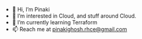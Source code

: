 - 👋 Hi, I’m Pinaki
- 👀 I’m interested in Cloud, and stuff around Cloud.
- 🌱 I’m currently learning Terraform
- 📫 Reach me at pinakighosh.rhce@gmail.com

<!---
pinakig22/pinakig22 is a ✨ special ✨ repository because its `README.md` (this file) appears on your GitHub profile.
You can click the Preview link to take a look at your changes.
--->
